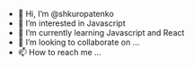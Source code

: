 - 👋 Hi, I’m @shkuropatenko
- 👀 I’m interested in Javascript
- 🌱 I’m currently learning Javascript and React
- 💞️ I’m looking to collaborate on ...
- 📫 How to reach me ...

<!---
shkuropatenko/shkuropatenko is a ✨ special ✨ repository because its `README.md` (this file) appears on your GitHub profile.
You can click the Preview link to take a look at your changes.
--->
